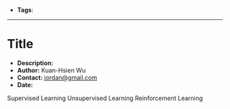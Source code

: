 - __Tags__:

______________________________________________________________________

# Title

- __Description:__
- __Author:__ Kuan-Hsien Wu
- __Contact:__ jordan@gmail.com
- __Date:__

Supervised Learning
Unsupervised Learning
Reinforcement Learning
